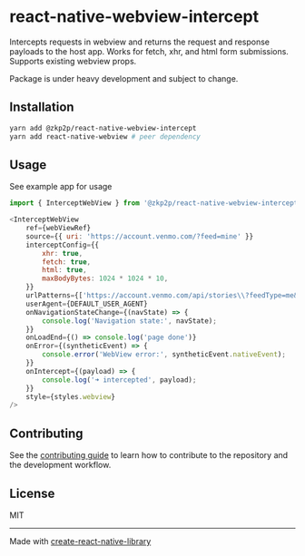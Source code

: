 # react-native-webview-intercept

Intercepts requests in webview and returns the request and response payloads to the host app. Works for fetch, xhr, and html form submissions. Supports existing webview props.

Package is under heavy development and subject to change.

## Installation

```sh
yarn add @zkp2p/react-native-webview-intercept
yarn add react-native-webview # peer dependency
```

## Usage
See example app for usage

```js
import { InterceptWebView } from '@zkp2p/react-native-webview-intercept';

<InterceptWebView
    ref={webViewRef}
    source={{ uri: 'https://account.venmo.com/?feed=mine' }}
    interceptConfig={{
        xhr: true,
        fetch: true,
        html: true,
        maxBodyBytes: 1024 * 1024 * 10,
    }}
    urlPatterns={['https://account.venmo.com/api/stories\\?feedType=me&externalId=\\S+']}
    userAgent={DEFAULT_USER_AGENT}
    onNavigationStateChange={(navState) => {
        console.log('Navigation state:', navState);
    }}
    onLoadEnd={() => console.log('page done')}
    onError={(syntheticEvent) => {
        console.error('WebView error:', syntheticEvent.nativeEvent);
    }}
    onIntercept={(payload) => {
        console.log('➜ intercepted', payload);
    }}
    style={styles.webview}
/>
```

## Contributing

See the [contributing guide](CONTRIBUTING.md) to learn how to contribute to the repository and the development workflow.

## License

MIT

---

Made with [create-react-native-library](https://github.com/callstack/react-native-builder-bob)
